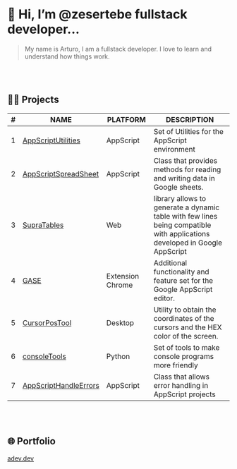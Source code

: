 # 👋 Hi, I’m @zesertebe fullstack developer...
> My name is Arturo, I am a fullstack developer. I love to learn and understand how things work.

<br><br>
## 🧑‍💼 Projects

| # | NAME | PLATFORM | DESCRIPTION
-- | -- | -- | -- |
| 1 | [AppScriptUtilities](https://github.com/zesertebe/AppScriptUtilities) | AppScript | Set of Utilities for the AppScript environment
| 2 | [AppScriptSpreadSheet](https://github.com/zesertebe/AppScriptSpreadSheet) | AppScript | Class that provides methods for reading and writing data in Google sheets.
| 3 | [SupraTables](https://github.com/zesertebe/SupraTables) | Web |  library allows to generate a dynamic table with few lines being compatible with applications developed in Google AppScript 
| 4 | [GASE](https://github.com/zesertebe/GoogleAppScriptEditor-GASE) | Extension Chrome | Additional functionality and feature set for the Google AppScript editor. 
| 5 | [CursorPosTool](https://github.com/zesertebe/CursorPosTool) | Desktop | Utility to obtain the coordinates of the cursors and the HEX color of the screen.
| 6 | [consoleTools](https://github.com/zesertebe/consoleTools) | Python | Set of tools to make console programs more friendly
| 7 | [AppScriptHandleErrors](https://github.com/zesertebe/AppScriptHandleErrors) | AppScript | Class that allows error handling in AppScript projects

<br><br>

## 🌐 Portfolio
<a href="https://adev" target="_blank">adev.dev</a>
